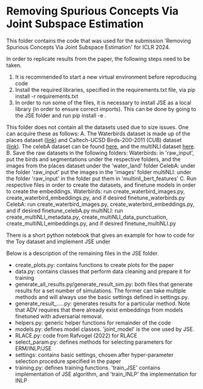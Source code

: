 # Removing Spurious Concepts Via Joint Subspace Estimation


This folder contains the code that was used for the submission 'Removing Spurious Concepts Via Joint Subspace Estimation' for ICLR 2024. 


In order to replicate results from the paper, the following steps need to be taken. 

1. It is recommended to start a new virtual environment before reproducing code
2. Install the required libraries, specified in the requirements.txt file, via  pip install -r requirements.txt 
3. In order to run some of the files, it is necessary to install JSE as a local library (in order to ensure correct imports). This can be done by going to the JSE folder and run pip install -e . 

This folder does not contain all the datasets used due to size issues. One can acquire these as follows:
    A. The Waterbirds dataset is made up of the places dataset ([link](http://places.csail.mit.edu)) and Caltech-UCSD Birds-200-2011 (CUB) dataset ([link](https://www.vision.caltech.edu/datasets/cub_200_2011/)). The celebA dataset can be found [here](https://mmlab.ie.cuhk.edu.hk/projects/CelebA.html), and the multiNLI dataset [here](https://gluebenchmark.com/tasks). 
    B. Save the raw datasets in the following folders: 
        Waterbirds: in 'raw_input', put the birds and segmentations under the respective folders, and the images from the places dataset under the 'water_land' folder
        CelebA: under the folder 'raw_input' put the images in the 'images' folder
        multiNLI: under the folder 'raw_input' in the folder put them in 'multinli_bert_features'
    C. Run respective files in order to create the datasets, and finetune models in order to create the embeddings. 
        Waterbirds: run create_waterbird_images.py, create_waterbird_embeddings.py, and if desired finetune_waterbirds.py
        CelebA: run create_waterbird_images.py, create_waterbird_embeddings.py, and if desired finetune_celebA.py
        multiNLI: run create_multiNLI_metadata.py, create_multiNLI_data_punctuation, create_multiNLI_embeddings.py, and if desired finetune_multiNLI.py


There is a short python notebook that gives an example for how to code for the Toy dataset and implement JSE under 

Below is a description of the remaining files in the JSE folder. 
* create_plots.py: contains functions to create plots for the paper
* data.py: contains classes that perform data cleaning and prepare it for training
* generate_all_results.py/generate_result_sim.py: both files that generate results for a set number of simulations. The former can take multiple methods and will always use the basic settings defined in settings.py. 
* generate_result_.....py: generates results for a particular method. Note that ADV requires that there already exist embeddings from models finetuned with adversarial removal.
* helpers.py: generic helper functions for remainder of the code
* models.py: defines model classes. 'joint_model' is the one used by JSE. 
* RLACE.py: code from Rafvogel (2022) for RLACE
* select_param.py: defines methods for selecting parameters for ERM/INLP/JSE
* settings: contains basic settings, chosen after hyper-parameter selection procedure specified in the paper
* training.py: defines training functions. 'train_JSE' contains implementation of JSE algorithm, and 'train_INLP' the implementation for INLP
